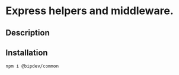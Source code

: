 # Express helpers and middleware.
## Description

## Installation

```bash
npm i @bipdev/common
```
